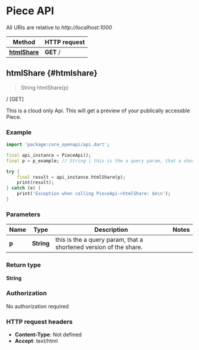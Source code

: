 # Piece API

All URIs are relative to *http://localhost:1000*

Method | HTTP request
------------- | -------------
[**htmlShare**](PieceApi#htmlshare) | **GET** /


## **htmlShare** {#htmlshare}
> String htmlShare(p)

/ [GET]

This is a cloud only Api. This will get a preview of your publically accessble Piece.

### Example
```dart
import 'package:core_openapi/api.dart';

final api_instance = PieceApi();
final p = p_example; // String | this is the a query param, that a shortened version of the share.

try {
    final result = api_instance.htmlShare(p);
    print(result);
} catch (e) {
    print('Exception when calling PieceApi->htmlShare: $e\n');
}
```

### Parameters

Name | Type | Description  | Notes
------------- | ------------- | ------------- | -------------
 **p** | **String**| this is the a query param, that a shortened version of the share. | 

### Return type

**String**

### Authorization

No authorization required

### HTTP request headers

 - **Content-Type**: Not defined
 - **Accept**: text/html



